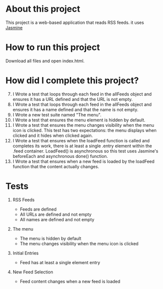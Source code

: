 # About this project

This project is a web-based application that reads RSS feeds. it uses [Jasmine](http://jasmine.github.io/) 

# How to run this project

Download all files and open index.html.

# How did I complete this project?

7. I Wrote a test that loops through each feed in the allFeeds object and ensures it has a URL defined and that the URL is not empty.
8. I Wrote a test that loops through each feed in the allFeeds object and ensures it has a name defined and that the name is not empty.
9. I Wrote a new test suite named "The menu".
10. I Wrote a test that ensures the menu element is hidden by default.
11. I Wrote a test that ensures the menu changes visibility when the menu icon is clicked. This test has two expectations: the menu displays when clicked and it hides when clicked again.
12. I Wrote a test that ensures when the loadFeed function is called and completes its work, there is at least a single .entry element within the .feed container. LoadFeed() is asynchronous so this test uses Jasmine's beforeEach and asynchronous done() function.
13. I Wrote a test that ensures when a new feed is loaded by the loadFeed function that the content actually changes. 

# Tests

1. RSS Feeds
	
	* Feeds are defined
	* All URLs are defined and not empty
	* All names are defined and not empty
	
2. The menu

	* The menu is hidden by default
	* The menu changes visibility when the menu icon is clicked
	
3. Initial Entries

	* Feed has at least a single element entry

4. New Feed Selection

	* Feed content changes when a new feed is loaded